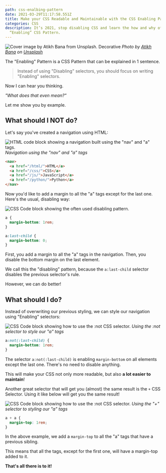 ```yaml
---
path: css-enalbing-pattern
date: 2021-03-29T11:17:58.551Z
title: Make your CSS Readable and Maintainable with the CSS Enabling Pattern
categories: CSS
description: It’s 2021, stop disabling CSS and learn the how and why of the
  “Enabling” CSS Pattern.
---
```

![Cover image by Atikh Bana from Unsplash. Decorative](/assets/csspattern-bg.jpg)
*Photo by [Atikh Bana](https://unsplash.com/@tikh) on [Unsplash](https://unsplash.com/s/photos/yellow-woman)*

The "Enabling" Pattern is a CSS Pattern that can be explained in 1 sentence.

> Instead of using "Disabling" selectors, you should focus on writing "Enabling" selectors.

Now I can hear you thinking.

*"What does that even mean?"*

Let me show you by example.

## What should I NOT do?

Let's say you've created a navigation using HTML:

![HTML code block showing a navigation built using the "nav" and "a" tags.](/assets/csspattern-1.png)
*Navigation using the "nav" and "a" tags*

```html
<nav>
  <a href="/html/">HTML</a>
  <a href="/css/">CSS</a>
  <a href="/js/">JavaScript</a>
  <a href="/python/">Python</a>
</nav>
```

Now you'd like to add a margin to all the "a" tags except for the last one.
Here's the usual, disabling way:

![CSS Code block showing the often used disabling pattern.](/assets/csspattern-2.png)

```css
a {
  margin-bottom: 1rem;
}

a:last-child {
  margin-bottom: 0;
}
```

First, you add a margin to all the "a" tags in the navigation. Then, you disable the bottom margin on the last element.

We call this the "disabling" pattern, because the `a:last-child` selector disables the previous selector's rule.

However, we can do better!

## What should I do?

Instead of overwriting our previous styling, we can style our navigation using "Enabling" selectors:

![CSS Code block showing how to use the :not CSS selector.](/assets/csspattern-3.png)
*Using the :not selector to style our "a" tags*

```css
a:not(:last-child) {
  margin-bottom: 1rem;
}
```

The selector `a:not(:last-child)` is enabling `margin-bottom` on all elements except the last one. There's no need to disable anything.

This will make your CSS not only more readable, but also **a lot easier to maintain**!

Another great selector that will get you (almost) the same result is the `+` CSS Selector. Using it like below will get you the same result!

![CSS Code block showing how to use the :not CSS selector.](/assets/csspattern-4.png)
*Using the "+" selector to styling our "a" tags*

```css
a + a {
  margin-top: 1rem;
}
```

In the above example, we add a `margin-top` to all the "a" tags that have a previous sibling.

This means that all the tags, except for the first one, will have a margin-top added to it.

**That's all there is to it!**